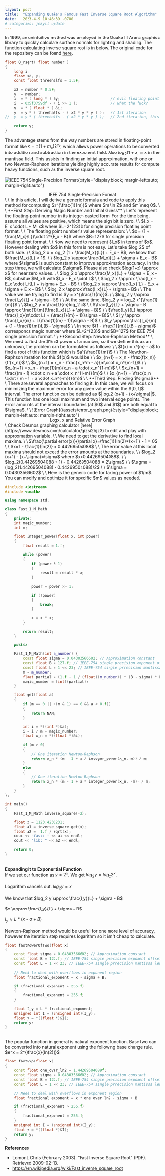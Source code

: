 ```yaml
---
layout: post
title:  "Expanding Quake's Famous Fast Inverse Square Root Algorithm"
date:   2023-4-9 10:46:39 -0700
# categories: jekyll update
---
```


In 1999, an unintuitive method was employed in the Quake III Arena graphics library to quickly calculate surface normals for lighting and shading. The function calculating inverse square root is in below. The original code for the repository can be found [here](https://archive.softwareheritage.org/browse/content/sha1_git:bb0faf6919fc60636b2696f32ec9b3c2adb247fe/?origin_url=https://github.com/id-Software/Quake-III-Arena&path=code/game/q_math.c&revision=dbe4ddb10315479fc00086f08e25d968b4b43c49&snapshot=4ab9bcef131aaf449a7c01370aff8c91dcecbf5f#L549-L572).

```c
float Q_rsqrt( float number )
{
	long i;
	float x2, y;
	const float threehalfs = 1.5F;

	x2 = number * 0.5F;
	y  = number;
	i  = * ( long * ) &y;                       // evil floating point bit level hacking
	i  = 0x5f3759df - ( i >> 1 );               // what the fuck? 
	y  = * ( float * ) &i;
	y  = y * ( threehalfs - ( x2 * y * y ) );   // 1st iteration
//	y  = y * ( threehalfs - ( x2 * y * y ) );   // 2nd iteration, this can be removed

	return y;
}
```

The advantage stems from the way numbers are stored in floating-point format like $x=\pm(1+m_x)2^{e_x}$, which allows power operations to be converted into addition and subtraction in the exponent field. Also $log_2(1+x)\approx x$ in the mantissa field. This assists in finding an initial approximation, with one or two Newton-Raphson iterations yielding highly accurate results for compute heavy functions, such as the inverse square root.
\
\
![IEEE 754 Single-Precision Format](/assets/ieee754_float.png){:style="display:block; margin-left:auto; margin-right:auto"}
<div align="center">
IEEE 754 Single-Precision Format
</div>
\
\
In this article, I will derive a generic formula and code to apply this method for computing $x^{\frac{1}{m}}$ where $m \in Z$ and $m \neq 0$.
\
\
**First Step: Deriving Magic Number and Initial Guess**
\
Let's represent the floating-point number in its integer-casted form. For the time being, assume all values are positive, which means the sign bit is zero.
\
\
$I_x = E_x \cdot L + M_x$ where $L=2^{23}$ for single precision floating point format.
\
\
The floating point number's value representaion: 
\
\
$x = (1 + \frac{M_x}{L})\cdot 2^{E_x - B}$ where $B=127$ for single precision floating point format.
\
\
Now we need to represent $I_x$ in terms of $x$. However dealing with $x$ in this form is not easy. Let's take $log_2$ of both side.
\
\
$log_2 x = log_2 (1 + \frac{M_x}{L}) + E_x - B$, we know that $\frac{M_x}{L} < 1$.
\
\
$log_2 x \approx \frac{M_x}{L} + \sigma + E_x - B$ where $\sigma$ is such constant to improve approximation accuracy. In the step three, we will calculate $\sigma$. Please also check $log(1+x) \approx x$ for near zero values.
\
\
$log_2 x \approx  \frac{M_x}{L}  + \sigma + E_x - B$, subsitue $M_x$ with $I_x -  E_x \cdot L$
\
\
$log_2 x \approx \frac{I_x -  E_x \cdot L}{L}  + \sigma + E_x - B$
\
\
$log_2 x \approx \frac{I_x}{L} - E_x  + \sigma + E_x - B$
\
\
$log_2 x \approx \frac{I_x}{L} + \sigma - B$
\
\
The value we are trying to find is $y = x^{\frac{1}{m}}$.
\
\
$log_2 y \approx \frac{I_y}{L} + \sigma - B$
\
\
At the same time, $log_2 y = log_2 x^{\frac{1}{m}}$
\
\
$log_2 y = \frac{1}{m}log_2 x$
\
\
$\frac{I_y}{L} + \sigma - B \approx \frac{1}{m}(\frac{I_x}{L} + \sigma - B)$
\
\
$\frac{I_y}{L} \approx \frac{I_x}{m\cdot L} + (\frac{1}{m} - 1)(\sigma - B)$
\
\
$I_y \approx \frac{I_x}{m} + L(\frac{1}{m} - 1)(\sigma - B)$
\
\
$I_y \approx \frac{I_x}{m} + (1 - \frac{1}{m})L(B - \sigma)$
\
\
In here $(1 - \frac{1}{m})L(B - \sigma)$ corresponds magic number where $L=2^{23}$ and $B=127$ for IEEE 754 single precision format.
\
\
**Second Step: Newton-Raphson Method**
\
We need to find the $1/m$ power of a number, so if we define this as an unknown, the problem can be formulated as follows:
\
\
$f(x) = x^{m} - a$ to find a root of this function which is $a^{\frac{1}{m}}$
\
\
The Newthon-Raphson iteration for this $f(x)$ would be
\
\
$x_{n+1} = x_n - \frac{f(x_n)}{f'(x_n)}$
\
\
$x_{n+1} = x_n - \frac{x_n^m - a}{m\cdot x_n^{m-1}}$
\
\
$x_{n+1} = x_n - \frac{1}{m}(x_n - a \cdot x_n^{1-m})$
\
\
$x_{n+1} = \frac{(m - 1) \cdot x_n + a \cdot x_n^{1-m}}{m}$
\
\
$x_{n+1} = \frac{x_n \cdot ( m - 1 + a \cdot x_n^{-m})}{m}$
\
\
**Third Step: Finding $\sigma$**
\
There are several approaches to finding it. In this case, we will focus on minimizing the maximum error for any given value within the $[0, 1]$ interval. The error function can be defined as $|log_2 (x+1) - (x+\sigma)|$. This function has one local maximum and two interval edge points. The error amounts at the interval boundaries (at $0$ and $1$) are both equal to $\sigma$.
\
\
![Error Graph](/assets/error_graph.png){:style="display:block; margin-left:auto; margin-right:auto"}
<div align="center">
Logx, x and Relative Error Graph
</div>
\
Check Desmos graphing calculator [here](https://www.desmos.com/calculator/gizsi2hjz3) to edit and play with approxmation variable.
\
\
We need to get the derivative to find local maxima.
\
\
$\frac{\partial error(x)}{\partial x}=\frac{1}{ln(2)*(x+1)} - 1 = 0$
\
\
$x=1 - \frac{1}{ln(2)} = 0.44269504088$
\
\
The error value at this local maxima should not exceed the error amounts at the boundaries.
\
\
$log_2 (x+1) - (x+\sigma)=\sigma$ where $x=0.44269504088$.
\
\
$log_2(0.44269504088 + 1) - 0.44269504088 = 2\sigma$
\
\
$\sigma = (log_2(1.44269504088) - 0.44269504088)/2$
\
\
$\sigma = 0.04303566602$
\
\
Here is the generic code for taking power of $1/m$. You can modify and optimize it for specific $m$ values as needed.

```c++
#include <iostream>
#include <cmath>

using namespace std;

class Fast_1_M_Math
{
    private:
    int magic_number;
    int m;

    float integer_power(float x, int power)
    {
        float result = 1.f;

        while (power)
        {
            if (power & 1)
            {
                result = result * x;
            }

            power = power >> 1;

            if (!power)
            {
                break;
            }

            x = x * x;
        }

        return result;
    }

    public:

    Fast_1_M_Math(int m_number) {
        const float sigma = 0.04303566602; // Approximation constant
        const float B = 127.f; // IEEE-754 single precision exponent offset
        const float L = 1 << 23; // IEEE-754 single prrecision mantissa length
        m = m_number;
        float partial = (1.f - 1 / (float)(m_number)) * (B - sigma) * L;
    	magic_number = (int)(partial);
    }

    float get(float a)
    {
       	if (m == 0 || ((m & 1) == 0 && a < 0.f))
       	{
        	return NAN;
       	}

       	int i = *((int *)&a);
       	i = i / m + magic_number;
       	float x_n = *((float *)&i);

    	if (m > 0)
    	{
            // One iteration Newton-Raphson
            return x_n * (m - 1 + a / integer_power(x_n, m)) / m; 
    	}
       	else
       	{
            // One iteration Newton-Raphson
            return x_n * (m - 1 + a * integer_power(x_n, -m)) / m;
       	}
    }
};

int main()
{
    Fast_1_M_Math inverse_square(-2);

    float x = 1123.4231231;
    float a1 = inverse_square.get(x);
    float a2 =  1.f / sqrt(x);
    cout << "fast: " << a1 << endl;
    cout << "lib: " << a2 << endl;

    return 0;
}
```
\
**Expanding it to Exponential Function**
\
If we set our function as $y = 2^x$. We get $log_2 y = log_2 2^x$.
\
\
Logarithm cancels out. $log_2 y = x$
\
\
We know that $log_2 y \approx \frac{I_y}{L} + \sigma - B$
\
\
$x \approx \frac{I_y}{L} + \sigma - B$
\
\
$I_y \approx L*(x-\sigma+B)$
\
\
Newton-Raphson method would be useful for one more level of accuracy, however the iteration step requires logarithm so it isn't cheap to calculate.

```c++
float fastPowerOfTwo(float x)
{
    const float sigma = 0.04303566602; // Approximation constant
    const float B = 127.f; // IEEE-754 single precision exponent offset
    const float L = 1 << 23; // IEEE-754 single prrecision mantissa length
    
    // Need to deal with overflows in exponent region
    float fractional_exponent = x - sigma + B;

    if (fractional_exponent > 255.f)
    {
        fractional_exponent = 255.f;
    }

    float I_y = L * fractional_exponent;
    unsigned int I = (unsigned int)(I_y);
    float y = *((float *)&I);
    return y;
}
```
\
The popular function in general is natural exponent function. Base two can be converted into natural exponent using the following base change rule.
\
$e^x = 2^{\frac{x}{ln(2)}}$

```c++
float fastExp(float x)
{
    const float one_over_ln2 = 1.44269504089f;
    const float sigma = 0.04303566602; // Approximation constant
    const float B = 127.f; // IEEE-754 single precision exponent offset
    const float L = 1 << 23; // IEEE-754 single prrecision mantissa length

    // Need to deal with overflows in exponent region
    float fractional_exponent = x * one_over_ln2 - sigma + B;

    if (fractional_exponent > 255.f)
    {
        fractional_exponent = 255.f;
    }
    unsigned int I = (unsigned int)(I_y);
    float y = *((float *)&I);
    return y;
}
```


**References**
- Lomont, Chris (February 2003). "Fast Inverse Square Root" (PDF). Retrieved 2009-02-13.
- https://en.wikipedia.org/wiki/Fast_inverse_square_root

